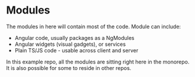 # Modules

The modules in here will contain most of the code. Module can include:

* Angular code, usually packages as a NgModules
* Angular widgets (visual gadgets), or services
* Plain TS/JS code - usable across client and server

In this example repo, all the modules are sitting right here in the
monorepo. It is also possible for some to reside in other repos.
